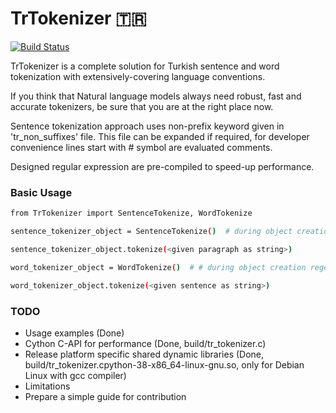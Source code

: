 # TrTokenizer 🇹🇷

[![Build Status](https://travis-ci.org/joemccann/dillinger.svg?branch=master)](https://travis-ci.org/joemccann/dillinger)

TrTokenizer is a complete solution for Turkish sentence and word tokenization with extensively-covering language
conventions.

If you think that Natural language models always need robust, fast and accurate tokenizers, be sure that you are at the
right place now.

Sentence tokenization approach uses non-prefix keyword given in 'tr_non_suffixes' file. This file can be expanded if
required, for developer convenience lines start with # symbol are evaluated comments.

Designed regular expression are pre-compiled to speed-up performance.


### Basic Usage

```sh
from TrTokenizer import SentenceTokenize, WordTokenize

sentence_tokenizer_object = SentenceTokenize()  # during object creation regexes are compiled only at once

sentence_tokenizer_object.tokenize(<given paragraph as string>)

word_tokenizer_object = WordTokenize()  # # during object creation regexes are compiled only at once

word_tokenizer_object.tokenize(<given sentence as string>)

```

### TODO

- Usage examples (Done)
- Cython C-API for performance (Done, build/tr_tokenizer.c)
- Release platform specific shared dynamic libraries (Done, build/tr_tokenizer.cpython-38-x86_64-linux-gnu.so, only for Debian Linux with gcc compiler)
- Limitations
- Prepare a simple guide for contribution

 
